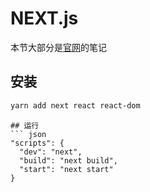 # NEXT.js

本节大部分是[官网](https://nextjs.org/)的笔记

## 安装

```bash
yarn add next react react-dom
```

````
## 运行
``` json
"scripts": {
  "dev": "next",
  "build": "next build",
  "start": "next start"
}
````
